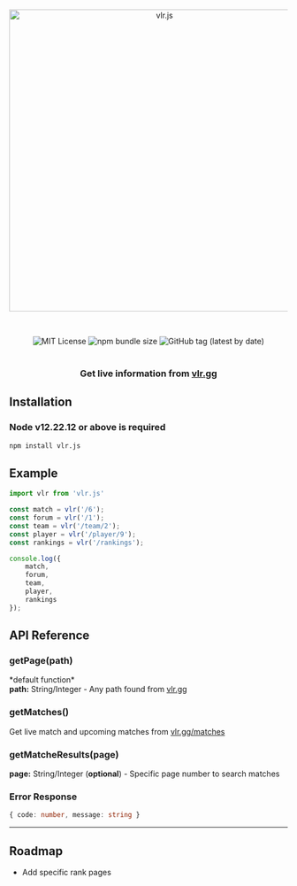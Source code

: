 <div align="center">
  <br />
  <p>
    <a href="https://vlr.js.org"><img src="https://i.ibb.co/bsDwFD4/vlrjs-banner.png" width="546" alt="vlr.js" /></a>
  </p>
  <br />
  <p>
     <img src="https://img.shields.io/badge/License-MIT-green.svg?style=flat-square" alt="MIT License" />
     <img alt="npm bundle size" src="https://img.shields.io/bundlephobia/min/vlr.js?style=flat-square" alt="Bundle Size">
     <img alt="GitHub tag (latest by date)" src="https://img.shields.io/github/v/tag/vlrjs/vlr.js?style=flat-square" alt="Latest Version">
     <br />
      <br />
     <h3>Get live information from <a href="https://www.vlr.gg/">vlr.gg</a>
  </p>
</div>


## Installation

### **Node v12.22.12 or above is required**
```bash
npm install vlr.js
```

## Example

```typescript
import vlr from 'vlr.js'

const match = vlr('/6');
const forum = vlr('/1');
const team = vlr('/team/2');
const player = vlr('/player/9');
const rankings = vlr('/rankings');

console.log({
    match,
    forum,
    team,
    player,
    rankings
});
```

## API Reference

### getPage(path)

\*default function\*<br />
__path:__ String/Integer - Any path found from [vlr.gg](https://www.vlr.gg/)

### getMatches()

Get live match and upcoming matches from [vlr.gg/matches](https://www.vlr.gg/matches)

### getMatcheResults(page)

__page:__ String/Integer (**optional**) - Specific page number to search matches

### Error Response

```ts
{ code: number, message: string }
```

---

## Roadmap

- Add specific rank pages
